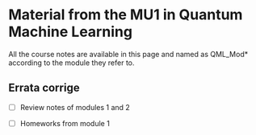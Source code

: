 # Material from the MU1 in Quantum Machine Learning

All the course notes are available in this page and named as QML_Mod* according to the module they refer to.

## Errata corrige
- [ ] Review notes of modules 1 and 2
- [ ] Homeworks from module 1

